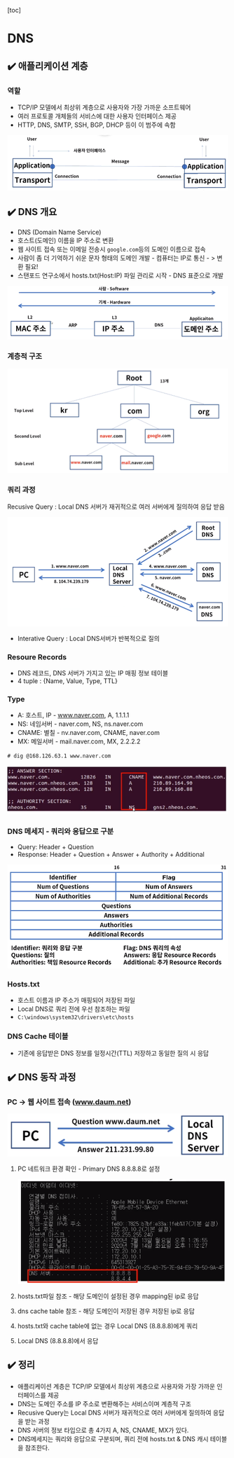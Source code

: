 [toc]

# DNS

## :heavy_check_mark: 애플리케이션 계층

### 역할

- TCP/IP 모델에서 최상위 계층으로 사용자와 가장 가까운 소프트웨어
- 여러 프로토콜 개체들의 서비스에 대한 사용자 인터페이스 제공
- HTTP, DNS, SMTP, SSH, BGP, DHCP 등이 이 범주에 속함

![image-20210402191608204](assets/image-20210402191608204.png)






## :heavy_check_mark: DNS 개요

- DNS (Domain Name Service)
- 호스트(도메인) 이름을 IP 주소로 변환 
- 웹 사이트 접속 또는 이메일 전송시 `google.com`등의 도메인 이름으로 접속
- 사람이 좀 더 기억하기 쉬운 문자 형태의 도메인 개발 - 컴퓨터는 IP로 통신 - > 변환 필요!
- 스탠포드 연구소에서 hosts.txt(Host:IP) 파일 관리로 시작 - DNS 표준으로 개발

![image-20210402191851742](assets/image-20210402191851742.png)



### 계층적 구조

![image-20210402192010792](assets/image-20210402192010792.png)





### 쿼리 과정

Recusive Query : Local DNS 서버가 재귀적으로 여러 서버에게 질의하여 응답 받음

![image-20210402192110230](assets/image-20210402192110230.png)

- Interative Query : Local DNS서버가 반복적으로 질의



### Resoure Records

- DNS 레코드, DNS 서버가 가지고 있는 IP 매핑 정보 테이블
- 4 tuple : {Name, Value, Type, TTL}

### Type

- A: 호스트, IP - www.naver.com, A, 1.1.1.1
- NS: 네임서버 - naver.com, NS, ns.naver.com
- CNAME: 별칠 - nv.naver.com, CNAME, naver.com
- MX: 메일서버 - mail.naver.com, MX, 2.2.2.2

`# dig @168.126.63.1 www.naver.com`

![image-20210402192557537](assets/image-20210402192557537.png)



### DNS 메세지 - 쿼리와 응답으로 구분

- Query: Header + Question
- Response: Header + Question + Answer + Authority + Additional

![image-20210402192706179](assets/image-20210402192706179.png)



### Hosts.txt

- 호스트 이름과 IP 주소가 매핑되어 저장된 파일
- Local DNS로 쿼리 전에 우선 참조하는 파일
- `C:\windows\system32\drivers\etc\hosts`



### DNS Cache 테이블

- 기존에 응답받은 DNS 정보를 일정시간(TTL) 저장하고 동일한 질의 시 응답







## :heavy_check_mark: DNS 동작 과정

### PC -> 웹 사이트 접속 (www.daum.net)

![image-20210402192902322](assets/image-20210402192902322.png)

1. PC 네트워크 환경 확인 - Primary DNS 8.8.8.8로 설정

   ![image-20210402192928242](assets/image-20210402192928242.png)

2. hosts.txt파일 참조 - 해당 도메인이 설정된 경우 mapping된 ip로 응답

3. dns cache table 참조 - 해당 도메인이 저장된 경우 저장된 ip로 응답

4. hosts.txt와 cache table에 없는 경우 Local DNS (8.8.8.8)에게 쿼리

5. Local DNS (8.8.8.8)에서 응답






## :heavy_check_mark: 정리

- 애플리케이션 계층은 TCP/IP 모델에서 최상위 계층으로 사용자와 가장 가까운 인터페이스를 제공
- DNS는 도메인 주소를 IP 주소로 변환해주는 서비스이며 계층적 구조
- Recusive Query는 Local DNS 서버가 재귀적으로 여러 서버에게 질의하여 응답을 받는 과정
- DNS 서버의 정보 타입으로 총 4가지 A, NS, CNAME, MX가 있다.
- DNS메세지는 쿼리와 응답으로 구분되며, 쿼리 전에 hosts.txt & DNS 캐시 테이블을 참조한다.


